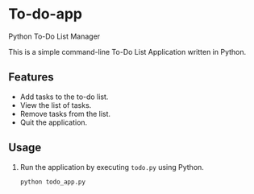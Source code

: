 # To-do-app
Python To-Do List Manager

This is a simple command-line To-Do List Application written in Python.

## Features

- Add tasks to the to-do list.
- View the list of tasks.
- Remove tasks from the list.
- Quit the application.

## Usage

1. Run the application by executing `todo.py` using Python.

   ```shell
   python todo_app.py
